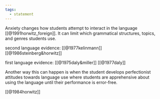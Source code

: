```yaml
---
tags:
  - statement
---
```

Anxiety changes how students attempt to interact in the language [[@1991horwitz_foreign]]. It can limit which grammatical structures, topics, and genres students use.

second language evidence:
[[@1977kelinmann]]
[[@1986steinberg&horwitz]]

first language evidence:
[[@1975daly&miller]]
[[@1977daly]]

Another way this can happen is when the student develops perfectionist attitudes towards language use where students are apprehensive about using the language until their performance is error-free.

[[@1984horwitz]]
